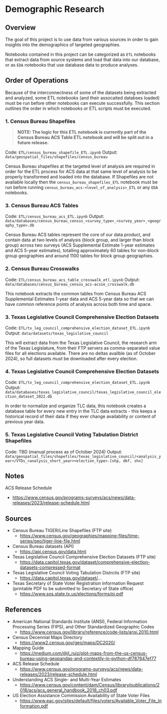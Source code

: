 # Demographic Research

## Overview
The goal of this project is to use data from various sources in order to gain insights into the demographics of 
targeted geographies. 

Notebooks contained in this project can be categorized as `ETL` notebooks that extract data from source systems and 
load that data into our database, or as `EDA` notebooks that use database data to produce analyses. 

## Order of Operations
Because of the interconnectness of some of the datasets being extracted and analyzed, some ETL notebooks (and their 
assocaited databses loaded) must be run before other notebooks can execute successfully. This section outlines the 
order in which notebooks or ETL scripts must be executed.

### 1. Census Bureau Shapefiles
> **NOTE:  The logic for this ETL notebook is currently part of the Census Bureau ACS Table ETL notebook and will be 
> split out in a future release.**

Code: `ETL/census_bureau_shapefile_ETL.ipynb`
Output: `data/geospatial_files/shapefiles/census_bureau`

Census Bureau shapefiles at the targeted level of analysis are required in order for the ETL process for ACS data at 
that same level of analysis to be properly transformed and loaded into the database. If Shapefiles are not available 
locally then the `census_bureau_shapefiles_ETL` notebook must be run before running 
`census_bureau_acs-<level_of_analysis>_ETL` or any `EDA` notebooks.

### 3. Census Bureau ACS Tables
Code: `ETL/census_bureau_acs_ETL.ipynb`
Output: `data/databases/census_bureau_census_<survey_type>_<survey_year>_<geography_type>.db`

Census Bureau ACS tables represent the core of our data product, and contain data at two levels of analysis (block 
group, and larger than block group) across two surveys (ACS Supplemental Estimate 1-year estimates and ACS 5-year 
estimates), totalling approximately 60 tables for non-block group geographies and around 1100 tables for block group 
geographies.


### 2. Census Bureau Crosswalks
Code: `ETL/census_bureau_acs_table_crosswalk_etl.ipynb`
Output: `data/databases/census_bureau_census_acs-acsse_crosswalk.db`

This notebook extracts the common tables from Census Bureau ACS Supplemental Estimates 1-year data and ACS 5-year data
so that we can have common reference points of analysis across both time and space. 

### 3. Texas Legislative Council Comprehensive Election Datasets
Code: `ETL/tx_leg_council_comprehensive_election_dataset_ETL.ipynb`
Output: `data/datasets/texas_legislative_council`

This will extract data from the Texas Legislative Council, the research arm of the Texas Legislature, from their FTP 
servers as comma-separated value files for all elections available. There are no deltas availble (as of October 2024), 
so full datasets must be downloaded after every election.

### 4. Texas Legislative Council Comprehensive Election Datasets
Code: `ETL/tx_leg_council_comprehensive_election_dataset_ETL.ipynb`
Output: `data/databases/texas_legislative_council/texas_legislative_council_election_dataset_2022.db`

In order to normalize and organize TLC data, this notebook creates a database table for every new entry in the TLC data 
extracts - this keeps a historical record of their data if they ever change availability or content of previous year 
data.

### 5. Texas Legislative Council Voting Tabulation District Shapefiles
Code: TBD (manual process as of October 2024)
Output: `data/geospatial_files/shapefiles/texas_legislative_council/<analysis_year>/VTDs_<analysis_short_year><election_type>.[shp, dbf, shx]`

## Notes
ACS Release Schedule
- https://www.census.gov/programs-surveys/acs/news/data-releases/2023/release-schedule.html


## Sources
- Census Bureau TIGER/Line Shapefiles (FTP site)
    - https://www.census.gov/geographies/mapping-files/time-series/geo/tiger-line-file.html
- Census Bureau datasets (API)
    - https://api.census.gov/data.html 
- Texas Legislative Council Comprehensive Election Datasets (FTP site)
  - https://data.capitol.texas.gov/dataset/comprehensive-election-datasets-compressed-format
- Texas Legislative Council Voting Tabulation Distrcits (FTP site)
  - https://data.capitol.texas.gov/dataset/...
- Texas Secretary of State Voter Registration Information Request (printable PDF to be submitted to Secretary of State office)
  - https://www.sos.state.tx.us/elections/forms/pi.pdf

## References
- American National Standards Institute (ANSI), Federal Information Processing Series (FIPS), and Other Standardized 
Geographic Codes
    - https://www.census.gov/library/reference/code-lists/ansi.2010.html 
- Census Decennial Maps Directory
    - https://www2.census.gov/geo/maps/DC2020/
- Mapping Guide
    - https://medium.com/@jl_ruiz/plot-maps-from-the-us-census-bureau-using-geopandas-and-contextily-in-python-df787647ef77
- ACS Release Schedule
    - https://www.census.gov/programs-surveys/acs/news/data-releases/2023/release-schedule.html
- Understanding ACS Single- and Multi-Year Estimates
  - https://www.census.gov/content/dam/Census/library/publications/2018/acs/acs_general_handbook_2018_ch03.pdf
- US Election Assistance Commission Availability of State Voter Files
  - https://www.eac.gov/sites/default/files/voters/Available_Voter_File_Information.pdf
